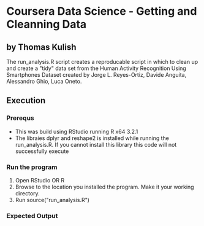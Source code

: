 # Coursera Data Science - Getting and Cleanning Data
## by Thomas Kulish

The run_analysis.R script creates a reproducable script in which to clean up and create a "tidy" data set from the Human Activity Recognition Using Smartphones Dataset created by Jorge L. Reyes-Ortiz, Davide Anguita, Alessandro Ghio, Luca Oneto. 

## Execution

### Prerequs
* This was build using RStudio running R x64 3.2.1
* The libraies dplyr and reshape2 is installed while running the run_analysis.R. If you cannot install this library this code will not successfully execute

### Run the program
1. Open RStudio OR R
2. Browse to the location you installed the program. Make it your working directory.
3. Run source("run_analysis.R")

### Expected Output
